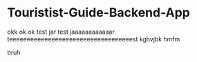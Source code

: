 # Touristist-Guide-Backend-App
okk
ok
ok
test jar
test jaaaaaaaaaaaar
teeeeeeeeeeeeeeeeeeeeeeeeeeeeeeeeeeest
kghvjbk
hmfm

bruh
